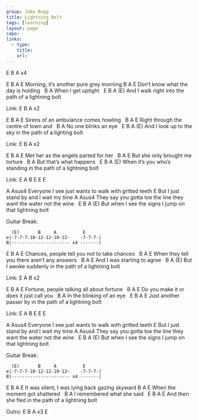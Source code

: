 ```yaml
---
group: Jake Bugg
title: Lightning Bolt
tags: [learning]
layout: page
capo: 
links: 
  - type: 
    title: 
    url: 
---
```



 E B A x4

E               B      A         E
Morning, it’s another pure grey morning
B                    A      E
Don’t know what the day is holding
&nbsp;       B      A
When I get uptight
&nbsp;       E                  B           A      (E)
And I walk right into the path of a lightning bolt

Link: E B A x2

E             B    A         E
Sirens of an ambulance comes howling
&nbsp;        B          A       E
Right through the centre of town and
&nbsp;        B        A
No one blinks an eye
&nbsp;      E                         B          A      (E)
And I look up to the sky in the path of a lighting bolt

Link: E B A x2

E               B      A      E
Met her as the angels parted for her
&nbsp;        B    A          E
But she only brought me torture
&nbsp;    B           A
But that’s what happens
&nbsp;          E                         B         A        (E)
When it’s you who’s standing in the path of a lightning bolt

Link: E A B E E E

A                            Asus4
Everyone I see just wants to walk with gritted teeth
E
But I just stand by and I wait my time
A                                            Asus4
They say you gotta toe the line they want the water not the wine
&nbsp;          E               B             A            (E)
But when I see the signs I jump on that lightning bolt

Guitar Break:

```chordpro
  (E)       B     A          E
e|-7-7-7-10-12-12-10-12-    -7-7-7-|
B|---------------------- x4 -------|
```

E                B        A           E
Chances, people tell you not to take chances
&nbsp;          B              A          E
When they tell you there aren’t any answers
&nbsp;   B       A          E
And I was starting to agree
&nbsp;                            B           A      (E)
But I awoke suddenly in the path of a lightning bolt

Link: E A B x2

E                 B      A         E
Fortune, people talking all about fortune
&nbsp;       B          A            E
Do you make it or does it just call you
&nbsp;       B             A
In the blinking of an eye
&nbsp;      E                       B         A         E
Just another passer by in the path of a lightning bolt

Link: E A B E E E

A                            Asus4
Everyone I see just wants to walk with gritted teeth
E
But I just stand by and I wait my time
A                                            Asus4
They say you gotta toe the line they want the water not the wine
&nbsp;          E               B             A            (E)
But when I see the signs I jump on that lightning bolt

Guitar Break:

```chordpro
  (E)       B     A          E
e|-7-7-7-10-12-12-10-12-    -7-7-7-|
B|---------------------- x4 -------|
```

E                     B     A            E
It was silent, I was lying back gazing skyward
B         A            E
When the moment got shattered
&nbsp;    B                 A
I remembered what she said
&nbsp;             E           B         A         E
And then she fled in the path of a lightning bolt

Outro: E B A x3 E


